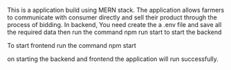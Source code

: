 This is a application build using MERN stack. The application allows farmers to communicate with consumer directly and sell their product through the process of bidding.
In backend,
You need create the a .env file and save all the required data
then run the command npm run start to start the backend

To start frontend run the command npm start

on starting the backend and frontend the application will run successfully.

